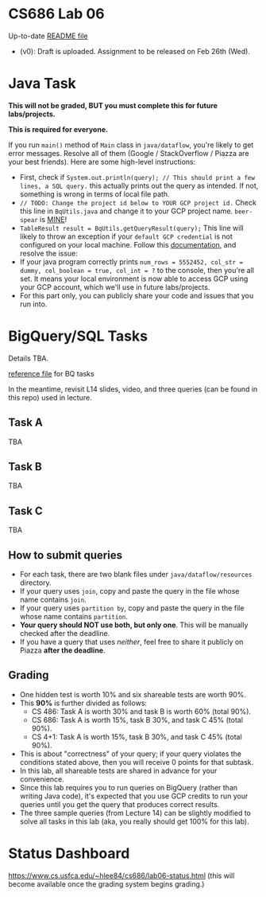 # CS686 Lab 06

Up-to-date [README file](https://github.com/cs-rocks/cs686-lectures/blob/master/labs/Lab06-README.md)

 - (v0): Draft is uploaded. Assignment to be released on Feb 26th (Wed).

# Java Task #
**This will not be graded, BUT you must complete this for future labs/projects.**

**This is required for everyone.**

If you run `main()` method of `Main` class in `java/dataflow`, you're likely to get error messages.
Resolve all of them (Google / StackOverflow / Piazza are your best friends).
Here are some high-level instructions:
 - First, check if `System.out.println(query); // This should print a few lines, a SQL query.` this actually prints out the query as intended. If not, something is wrong in terms of local file path.
 -  `// TODO: Change the project id below to YOUR GCP project id.` Check this line in `BqUtils.java` and change it to your GCP project name. `beer-spear` is [MINE](https://thumbs.worthpoint.com/zoom/images1/1/0717/16/disneyland-finding-nemo-hoodie_1_2c0d9cfab1ba050d1f79359e798d00ca.jpg "Mine")! 
 - `TableResult result = BqUtils.getQueryResult(query);` This line will likely to throw an exception if your `default GCP credential` is not configured on your local machine. Follow this [documentation](https://cloud.google.com/sdk/gcloud/reference/auth/application-default/login), and resolve the issue: 
 - If your java program correctly prints `num_rows = 5552452, col_str = dummy, col_boolean = true, col_int = ?` to the console, then you're all set. It means your local environment is now able to access GCP using your GCP account, which we'll use in future labs/projects. 
 - For this part only, you can publicly share your code and issues that you run into.


# BigQuery/SQL Tasks #

Details TBA.

[reference file](TBA) for BQ tasks

In the meantime, revisit L14 slides, video, and three queries (can be found in this repo) used in lecture.

## Task A ##
TBA

## Task B ##
TBA


## Task C ##
TBA
 
## How to submit queries ##
 - For each task, there are two blank files under `java/dataflow/resources` directory.
 - If your query uses `join`, copy and paste the query in the file whose name contains `join`.
 - If your query uses `partition by`, copy and paste the query in the file whose name contains `partition`.
 - **Your query should NOT use both, but only one**. This will be manually checked after the deadline.
 - If you have a query that uses *neither*, feel free to share it publicly on Piazza **after the deadline**.

## Grading ##
 - One hidden test is worth 10% and six shareable tests are worth 90%.
 - This **90%** is further divided as follows:
   - CS 486: Task A is worth 30% and task B is worth 60% (total 90%).
   - CS 686: Task A is worth 15%, task B 30%, and task C 45% (total 90%).
   - CS 4+1: Task A is worth 15%, task B 30%, and task C 45% (total 90%).
 - This is about "correctness" of your query; if your query violates the conditions stated above, then you will receive 0 points for that subtask.
 - In this lab, all shareable tests are shared in advance for your convenience.
 - Since this lab requires you to run queries on BigQuery (rather than writing Java code), it's expected that you use GCP credits to run your queries until you get the query that produces correct results.
 - The three sample queries (from Lecture 14) can be slightly modified to solve all tasks in this lab (aka, you really should get 100% for this lab).

# Status Dashboard #
https://www.cs.usfca.edu/~hlee84/cs686/lab06-status.html (this will become available once the grading system begins grading.)
